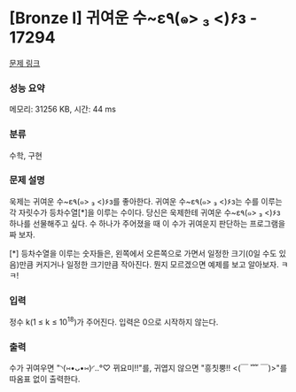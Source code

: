 # [Bronze I] 귀여운 수~ε٩(๑> ₃ <)۶з - 17294 

[문제 링크](https://www.acmicpc.net/problem/17294) 

### 성능 요약

메모리: 31256 KB, 시간: 44 ms

### 분류

수학, 구현

### 문제 설명

<p>욱제는 귀여운 수~ε٩(๑> ₃ <)۶з를 좋아한다. 귀여운 수~ε٩(๑> ₃ <)۶з는 수를 이루는 각 자릿수가 등차수열[*]을 이루는 수이다. 당신은 욱제한테 귀여운 수~ε٩(๑> ₃ <)۶з 하나를 선물해주고 싶다. 수 하나가 주어졌을 때 이 수가 귀여운지 판단하는 프로그램을 짜 보자.</p>

<p>[*] 등차수열을 이루는 숫자들은, 왼쪽에서 오른쪽으로 가면서 일정한 크기(0일 수도 있음)만큼 커지거나 일정한 크기만큼 작아진다. 뭔지 모르겠으면 예제를 보고 알아보자. ㅋㅋ!</p>

### 입력 

 <p>정수 k(1 ≤ k ≤ 10<sup>18</sup>)가 주어진다. 입력은 0으로 시작하지 않는다.</p>

### 출력 

 <p>수가 귀여우면 "<span class="emoji">◝(⑅•ᴗ•⑅)◜..°♡</span> 뀌요미!!"를, 귀엽지 않으면 "흥칫뿡!! <(￣ ﹌ ￣)>"를 따옴표 없이 출력한다.</p>

